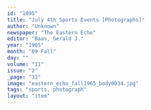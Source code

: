 ```yaml
---
id: "1095"
title: "July 4th Sports Events [Photographs]"
author: "Unknown"
newspaper: "The Eastern Echo"
editor: "Baas, Gerald J."
year: "1965"
month: "09 Fall"
day: ""
volume: "11"
issue: "2"
_page: "32"
image: "eastern_echo_fall1965_body0034.jpg"
tags: "sports, photograph"
layout: "item"
---
```


